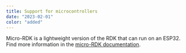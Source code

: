 ```yaml
---
title: Support for microcontrollers
date: "2023-02-01"
color: "added"
---
```


Micro-RDK is a lightweight version of the RDK that can run on an ESP32.
Find more information in the [micro-RDK documentation](/get-started/installation/prepare/microcontrollers/).
